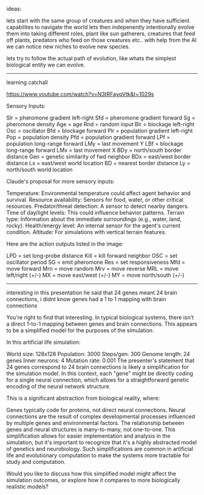 ideas:

lets start with the same group of creatures and when they have sufficient capabilites to navigate the world lets then indepenently intentionally evolve them into taking different roles, plant like sun gatherers, creatures that feed off plants, predators who feed on those creatures etc.. with help from the AI we can notice new niches to evolve new species.

lets try to follow the actual path of evolution, like whats the simplest biological entity we can evolve. 

--- 
learning catchall

https://www.youtube.com/watch?v=N3tRFayqVtk&t=1029s

Sensory Inputs:

Slr = pheromone gradient left-right
Sfd = pheromone gradient forward
Sg = pheromone density
Age = age
Rnd = random input
Blr = blockage left-right
Osc = oscillator
Bfd = blockage forward
Plr = population gradient left-right
Pop = population density
Pfd = population gradient forward
LPf = population long-range forward
LMy = last movement Y
LBf = blockage long-range forward
LMx = last movement X
BDy = north/south border distance
Gen = genetic similarity of fwd neighbor
BDx = east/west border distance
Lx = east/west world location
BD = nearest border distance
Ly = north/south world location

Claude's proposal for more sensory inputs:

Temperature: Environmental temperature could affect agent behavior and survival.
Resource availability: Sensors for food, water, or other critical resources.
Predator/threat detection: A sensor to detect nearby dangers.
Time of day/light levels: This could influence behavior patterns.
Terrain type: Information about the immediate surroundings (e.g., water, land, rocky).
Health/energy level: An internal sensor for the agent's current condition.
Altitude: For simulations with vertical terrain features.


Here are the action outputs listed in the image:

LPD = set long-probe distance
Kill = kill forward neighbor
OSC = set oscillator period
SG = emit pheromone
Res = set responsiveness
Mfd = move forward
Mrn = move random
Mrv = move reverse
MRL = move left/right (+/-)
MX = move east/west (+/-)
MY = move north/south (+/-)



---


interesting in this presentation he said that 24 genes meant 24 brain connections, i didnt know genes had a 1 to 1 mapping with brain connections

You're right to find that interesting. In typical biological systems, there isn't a direct 1-to-1 mapping between genes and brain connections. This appears to be a simplified model for the purposes of the simulation.

In this artificial life simulation:

World size: 128x128
Population: 3000
Steps/gen: 300
Genome length: 24 genes
Inner neurons: 4
Mutation rate: 0.001
The presenter's statement that 24 genes correspond to 24 brain connections is likely a simplification for the simulation model. In this context, each "gene" might be directly coding for a single neural connection, which allows for a straightforward genetic encoding of the neural network structure.

This is a significant abstraction from biological reality, where:

Genes typically code for proteins, not direct neural connections.
Neural connections are the result of complex developmental processes influenced by multiple genes and environmental factors.
The relationship between genes and neural structures is many-to-many, not one-to-one.
This simplification allows for easier implementation and analysis in the simulation, but it's important to recognize that it's a highly abstracted model of genetics and neurobiology. Such simplifications are common in artificial life and evolutionary computation to make the systems more tractable for study and computation.

Would you like to discuss how this simplified model might affect the simulation outcomes, or explore how it compares to more biologically realistic models?